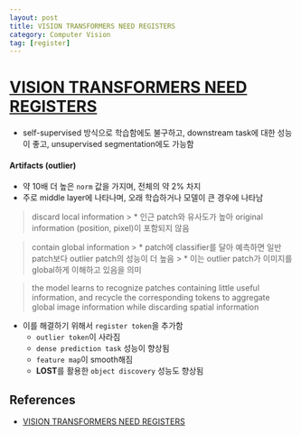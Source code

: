 ```yaml
---
layout: post
title: VISION TRANSFORMERS NEED REGISTERS
category: Computer Vision
tag: [register]
---
```


# [VISION TRANSFORMERS NEED REGISTERS](https://arxiv.org/pdf/2309.16588)

* self-supervised 방식으로 학습함에도 불구하고, downstream task에 대한 성능이 좋고, unsupervised segmentation에도 가능함



#### Artifacts (outlier)

* 약 10배 더 높은 `norm` 값을 가지며, 전체의 약 2% 차지
* 주로 middle layer에 나타나며, 오래 학습하거나 모델이 큰 경우에 나타남
> discard local information 
    > * 인근 patch와 유사도가 높아 original information (position, pixel)이 포함되지 않음
    
> contain global information 
    > * patch에 classifier를 달아 예측하면 일반 patch보다 outlier patch의 성능이 더 높음
    > * 이는 outlier patch가 이미지를 global하게 이해하고 있음을 의미

> the model learns to recognize patches containing little useful information, and recycle the corresponding tokens to aggregate global image information while discarding spatial information

* 이를 해결하기 위해서 `register token`을 추가함
    * `outlier token`이 사라짐
    * `dense prediction task` 성능이 향상됨
    * `feature map`이 smooth해짐
    * **LOST**를 활용한 `object discovery` 성능도 향상됨





## References

- [VISION TRANSFORMERS NEED REGISTERS](https://arxiv.org/pdf/2309.16588)